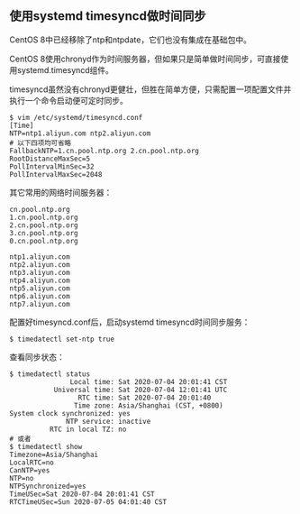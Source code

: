 ## 使用systemd timesyncd做时间同步

CentOS 8中已经移除了ntp和ntpdate，它们也没有集成在基础包中。

CentOS 8使用chronyd作为时间服务器，但如果只是简单做时间同步，可直接使用systemd.timesyncd组件。

timesyncd虽然没有chronyd更健壮，但胜在简单方便，只需配置一项配置文件并执行一个命令启动便可定时同步。

```shell
$ vim /etc/systemd/timesyncd.conf
[Time]
NTP=ntp1.aliyun.com ntp2.aliyun.com
# 以下四项均可省略
FallbackNTP=1.cn.pool.ntp.org 2.cn.pool.ntp.org
RootDistanceMaxSec=5
PollIntervalMinSec=32
PollIntervalMaxSec=2048
```

其它常用的网络时间服务器：

```
cn.pool.ntp.org
1.cn.pool.ntp.org
2.cn.pool.ntp.org
3.cn.pool.ntp.org
0.cn.pool.ntp.org

ntp1.aliyun.com
ntp2.aliyun.com
ntp3.aliyun.com
ntp4.aliyun.com
ntp5.aliyun.com
ntp6.aliyun.com
ntp7.aliyun.com
```

配置好timesyncd.conf后，启动systemd timesyncd时间同步服务：

```shell
$ timedatectl set-ntp true
```

查看同步状态：

```shell
$ timedatectl status
               Local time: Sat 2020-07-04 20:01:41 CST
           Universal time: Sat 2020-07-04 12:01:41 UTC
                 RTC time: Sat 2020-07-04 20:01:40
                Time zone: Asia/Shanghai (CST, +0800)
System clock synchronized: yes
              NTP service: inactive
          RTC in local TZ: no
# 或者
$ timedatectl show 
Timezone=Asia/Shanghai
LocalRTC=no
CanNTP=yes
NTP=no
NTPSynchronized=yes
TimeUSec=Sat 2020-07-04 20:01:41 CST
RTCTimeUSec=Sun 2020-07-05 04:01:40 CST
```

